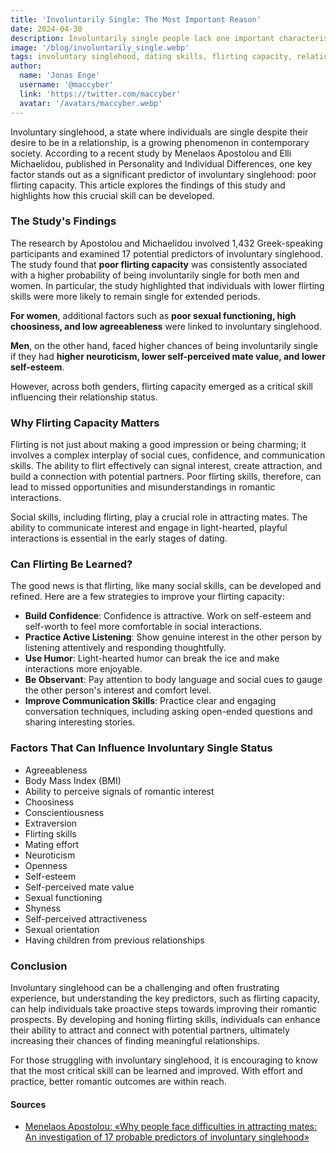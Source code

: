 ```yaml
---
title: 'Involuntarily Single: The Most Important Reason'
date: 2024-04-30
description: Involuntarily single people lack one important characteristic, a study shows. But it can be learned.
image: '/blog/involuntarily_single.webp'
tags: involuntary singlehood, dating skills, flirting capacity, relationship tips, self-esteem, social skills, mate attraction, psychology, self-improvement, dating advice, relationship status, singles, self-perceived attractiveness, body language, communication skills, confidence building, relationship research, psychological study, social interaction, romantic relationships
author:
  name: 'Jonas Enge'
  username: '@maccyber'
  link: 'https://twitter.com/maccyber'
  avatar: '/avatars/maccyber.webp'
---
```


Involuntary singlehood, a state where individuals are single despite their desire to be in a relationship, is a growing phenomenon in contemporary society. According to a recent study by Menelaos Apostolou and Elli Michaelidou, published in Personality and Individual Differences, one key factor stands out as a significant predictor of involuntary singlehood: poor flirting capacity. This article explores the findings of this study and highlights how this crucial skill can be developed.

### The Study's Findings

The research by Apostolou and Michaelidou involved 1,432 Greek-speaking participants and examined 17 potential predictors of involuntary singlehood. The study found that **poor flirting capacity** was consistently associated with a higher probability of being involuntarily single for both men and women. In particular, the study highlighted that individuals with lower flirting skills were more likely to remain single for extended periods.

**For women**, additional factors such as **poor sexual functioning, high choosiness, and low agreeableness** were linked to involuntary singlehood.

**Men**, on the other hand, faced higher chances of being involuntarily single if they had **higher neuroticism, lower self-perceived mate value, and lower self-esteem**.

However, across both genders, flirting capacity emerged as a critical skill influencing their relationship status.

### Why Flirting Capacity Matters

Flirting is not just about making a good impression or being charming; it involves a complex interplay of social cues, confidence, and communication skills. The ability to flirt effectively can signal interest, create attraction, and build a connection with potential partners. Poor flirting skills, therefore, can lead to missed opportunities and misunderstandings in romantic interactions.

Social skills, including flirting, play a crucial role in attracting mates. The ability to communicate interest and engage in light-hearted, playful interactions is essential in the early stages of dating.

### Can Flirting Be Learned?

The good news is that flirting, like many social skills, can be developed and refined. Here are a few strategies to improve your flirting capacity:

- **Build Confidence**: Confidence is attractive. Work on self-esteem and self-worth to feel more comfortable in social interactions.
- **Practice Active Listening**: Show genuine interest in the other person by listening attentively and responding thoughtfully.
- **Use Humor**: Light-hearted humor can break the ice and make interactions more enjoyable.
- **Be Observant**: Pay attention to body language and social cues to gauge the other person's interest and comfort level.
- **Improve Communication Skills**:  Practice clear and engaging conversation techniques, including asking open-ended questions and sharing interesting stories.

### Factors That Can Influence Involuntary Single Status

- Agreeableness
- Body Mass Index (BMI)
- Ability to perceive signals of romantic interest
- Choosiness
- Conscientiousness
- Extraversion
- Flirting skills
- Mating effort
- Neuroticism
- Openness
- Self-esteem
- Self-perceived mate value
- Sexual functioning
- Shyness
- Self-perceived attractiveness
- Sexual orientation
- Having children from previous relationships

### Conclusion

Involuntary singlehood can be a challenging and often frustrating experience, but understanding the key predictors, such as flirting capacity, can help individuals take proactive steps towards improving their romantic prospects. By developing and honing flirting skills, individuals can enhance their ability to attract and connect with potential partners, ultimately increasing their chances of finding meaningful relationships.

For those struggling with involuntary singlehood, it is encouraging to know that the most critical skill can be learned and improved. With effort and practice, better romantic outcomes are within reach.

#### **Sources**

- [Menelaos Apostolou: «Why people face difficulties in attracting mates: An investigation of 17 probable predictors of involuntary singlehood»](https://www.sciencedirect.com/science/article/abs/pii/S0191886923003458)
